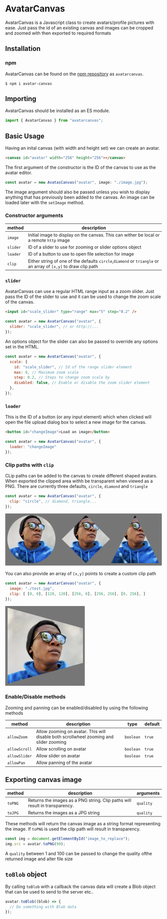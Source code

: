# AvatarCanvas

AvatarCanvas is a Javascript class to create avatars/profile pictures with ease. Just pass the id of an existing canvas and images can be cropped and zoomed with then exported to required formats

## Installation

### npm
AvatarCanvas can be found on the [npm repository](https://www.npmjs.com/package/js-cookie) as `avatarcanvas`.
```
$ npm i avatar-canvas
```

## Importing
AvatarCanvas should be installed as an ES module.
```javascript
import { AvatarCanvas } from "avatarcanvas";
```

## Basic Usage
Having an inital canvas (with width and height set) we can create an avatar.

```html
<canvas id="avatar" width="256" height="256"></canvas>
```
The first argument of the constructor is the ID of the canvas to use as the avatar editor.
```javascript
const avatar = new AvatasCanvas("avatar", image: "./image.jpg");
```
The image argument should also be passed unless you wish to display anything that has previously been added to the canvas. An image can be loaded later with the `setImage` method.
### Constructor arguments

| method   | description                                                                                                    |
| -------- | -------------------------------------------------------------------------------------------------------------- |
| `image`  | Initial image to display on the canvas. This can wither be local or a remote `http` image                                                                           |
| `slider` | ID of a slider to use for zooming or slider options object                                                     |
| `loader`   | ID of a button to use to open file selection for image                                                         |
| `clip`   | Either string of one of the defaults `circle`,`diamond` or `triangle` or an array of `[x,y]` to draw clip path |

### `slider`
AvatarCanvas can use a regular HTML range input as a zoom slider. Just pass the ID of the slider to use and it can be used to change the zoom scale of the canvas.
```html
<input id="scale_slider" type="range" max="5" step="0.2" />
```

```javascript
const avatar = new AvatarCanvas("avatar", {
  slider: "scale_slider", // or http://...
});
```
An options object for the slider can also be passed to override any options set in the HTML.
```javascript
const avatar = new AvatarCanvas("avatar", {
  scale: {
    id: "scale_slider", // Id of the range slider element
    max: 8, // Maximum zoom scale
    step: 0.2, // Steps to change zoom scale by
    disabled: false, // Enable or disable the zoom slider element
  },
});
```

### `loader`
This is the ID of a button (or any input element) which when clicked will open the file upload dialog box to select a new image for the canvas.
```html
<button id="changeImage">Load an image</button>
```
```javascript
const avatar = new AvatarCanvas("avatar", {
  loader: "changeImage"
});
```
### Clip paths with `clip`
CLip paths can be added to the canvas to create different shaped avatars. When exported the clipped area withh be transparent when viewed as a PNG. There are currently three defaults, `circle`, `diamond` and `triangle` 
```javascript
const avatar = new AvatarCanvas("avatar", {
  clip: "circle", // diamond, triangle...
});
```
<img src="https://raw.githubusercontent.com/davenicholson-xyz/avatar/main/docs/default-clip-paths.png" alt="Default clip paths" width=600px/>

You can also provide an array of `[x,y]` points to create a custom clip path
```javascript
const avatar = new AvatarCanvas("avatar", {
  image: "./test.jpg",
  clip: [ [0, 0], [128, 128], [256, 0], [256, 256], [0, 256], ]
});
```
<img src="https://raw.githubusercontent.com/davenicholson-xyz/avatar/main/docs/custom-clip-path.png" alt="Default clip paths" width=256px/>

### Enable/Disable methods
Zooming and panning can be enabled/disabled by using the following methods

| method        | description                                                                            | type      | default |
| ------------- | -------------------------------------------------------------------------------------- | --------- | ------- |
| `allowZoom`   | Allow zooming on avatar. This will disable both scrollwheel zooming and slider zooming | `boolean` | `true`  |
| `allowScroll` | Allow scrolling on avatar                                                              | `boolean` | `true`  |
| `allowSlider` | Allow slider on avatar                                                                 | `boolean` | `true`  |
| `allowPan`    | Allow panning of the avatar                                                            |

## Exporting canvas image
| method   | description                        | arguments  | 
| -------- | ---------------------------------- | ---------- | 
| `toPNG`  | Returns the images as a PNG string. Clip paths will result in transparency. | `quality`  | 
| `toJPG`  | Returns the images as a JPG string | `quality`  | 

These methods will return the canvas image as a string format representing the image. If `toPNG` is used the clip path will result in transparency.
```javascript
const img = document.getElementById("image_to_replace");
img.src = avatar.toPNG(90);
```
A `quality` between 1 and 100 can be passed to change the quality ofthe returned image and alter file size 

## `toBlob` object
By calling `toBlob` with a callback the canvas data will create a Blob object that can be used to send to the server etc..

```javascript
avatar.toBlob((blob) => {
  // Do something with Blob data
});
```